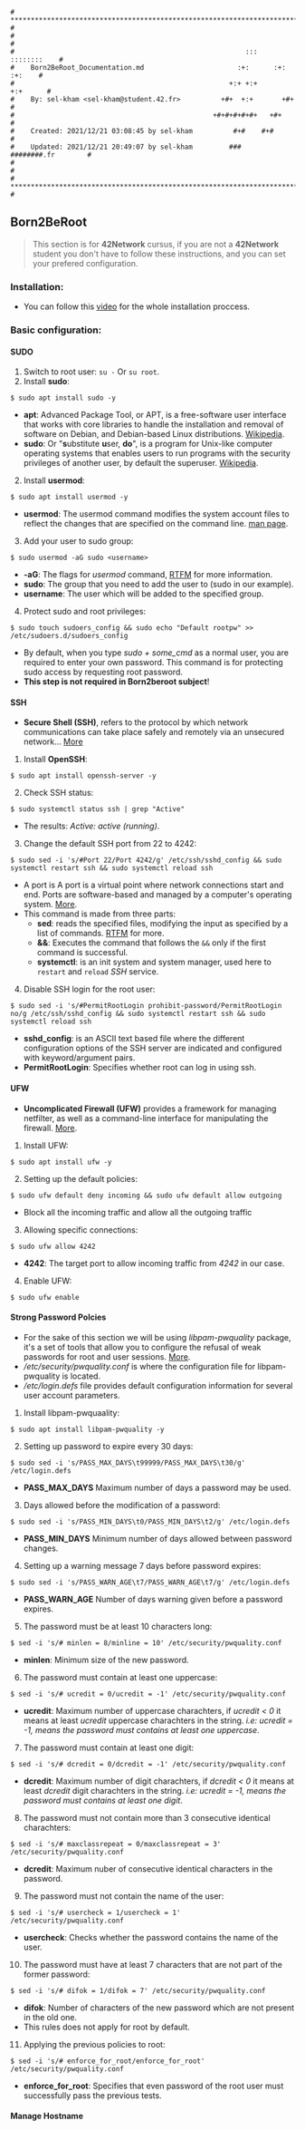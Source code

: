 ```
# **************************************************************************** #
#                                                                              #
#                                                         :::      ::::::::    #
#    Born2BeRoot_Documentation.md                       :+:      :+:    :+:    #
#                                                     +:+ +:+         +:+      #
#    By: sel-kham <sel-kham@student.42.fr>          +#+  +:+       +#+         #
#                                                 +#+#+#+#+#+   +#+            #
#    Created: 2021/12/21 03:08:45 by sel-kham          #+#    #+#              #
#    Updated: 2021/12/21 20:49:07 by sel-kham         ###   ########.fr        #
#                                                                              #
# **************************************************************************** #
```
## Born2BeRoot
> This section is for **42Network** cursus, if you are not a **42Network** student you don't have to follow these instructions, and you can set your prefered configuration.
### Installation:
* You can follow this [video](https://www.youtube.com/watch?v=2w-2MX5QrQw) for the whole installation proccess.
### Basic configuration:
#### SUDO
1. Switch to root user: ```su -``` Or ```su root```.
2. Install **sudo**:
```
$ sudo apt install sudo -y
```
* **apt**: Advanced Package Tool, or APT, is a free-software user interface that works with core libraries to handle the installation and removal of software on Debian, and Debian-based Linux distributions. [Wikipedia](https://en.wikipedia.org/wiki/APT_(software)).
* **sudo**: Or "**s**ubstitute **u**ser, **do**", is a program for Unix-like computer operating systems that enables users to run programs with the security privileges of another user, by default the superuser. [Wikipedia](https://en.wikipedia.org/wiki/Sudo).
2. Install **usermod**:
```
$ sudo apt install usermod -y
```
* **usermod**: The usermod command modifies the system account files to reflect the changes that are specified on the command line. [man page](https://linux.die.net/man/8/usermod).
3. Add your user to sudo group:
```
$ sudo usermod -aG sudo <username>
```
* **-aG**: The flags for *usermod* command, [RTFM](https://linux.die.net/man/8/usermod) for more information.
* **sudo**: The group that you need to add the user to (sudo in our example).
* **username**: The user which will be added to the specified group.
4. Protect sudo and root privileges:
```
$ sudo touch sudoers_config && sudo echo "Default rootpw" >> /etc/sudoers.d/sudoers_config
```
* By default, when you type *sudo + some_cmd* as a normal user, you are required to enter your own password. This command is for protecting sudo access by requesting root password.
* **This step is not required in Born2beroot subject**!
#### SSH
* **Secure Shell (SSH)**, refers to the protocol by which network communications can take place safely and remotely via an unsecured network... [More](https://www.n-able.com/blog/ssh-network-protocol-overview)
1. Install **OpenSSH**:
```
$ sudo apt install openssh-server -y
```
2. Check SSH status:
```
$ sudo systemctl status ssh | grep "Active"
```
* The results: *Active: active (running)*.
3. Change the default SSH port from 22 to 4242:
```
$ sudo sed -i 's/#Port 22/Port 4242/g' /etc/ssh/sshd_config && sudo systemctl restart ssh && sudo systemctl reload ssh
```
* A port is A port is a virtual point where network connections start and end. Ports are software-based and managed by a computer's operating system. [More](https://www.cloudflare.com/learning/network-layer/what-is-a-computer-port/).
* This command is made from three parts:
	- **sed**: reads the specified files, modifying the input as specified by a list of commands. [RTFM](https://linux.die.net/man/1/sed) for more.
	- **&&**: Executes the command that follows the ```&&``` only if the first command is successful.
	- **systemctl**: is an init system and system manager, used here to ```restart``` and ```reload``` *SSH* service.
4. Disable SSH login for the root user:
```
$ sudo sed -i 's/#PermitRootLogin prohibit-password/PermitRootLogin no/g /etc/ssh/sshd_config && sudo systemctl restart ssh && sudo systemctl reload ssh
```
* **sshd_config**: is an ASCII text based file where the different configuration options of the SSH server are indicated and configured with keyword/argument pairs.
* **PermitRootLogin**: Specifies whether root can log in using ssh.
#### UFW
* **Uncomplicated Firewall (UFW)** provides a framework for managing netfilter, as well as a command-line interface for manipulating the firewall. [More](https://wiki.debian.org/Uncomplicated%20Firewall%20%28ufw%29).
1. Install UFW:
```
$ sudo apt install ufw -y
```
2. Setting up the default policies:
```
$ sudo ufw default deny incoming && sudo ufw default allow outgoing
```
* Block all the incoming traffic and allow all the outgoing traffic
3. Allowing specific connections:
```
$ sudo ufw allow 4242
```
* **4242**: The target port to allow incoming traffic from *4242* in our case.
4. Enable UFW:
```
$ sudo ufw enable
```
#### Strong Password Polcies
* For the sake of this section we will be using *libpam-pwquality* package, it's a set of tools that allow you to configure the refusal of weak passwords for root and user sessions. [More](https://debian-facile.org/doc:securite:passwd:libpam-pwquality).
* */etc/security/pwquality.conf* is where the configuration file for libpam-pwquality is located.
* */etc/login.defs* file provides default configuration information for several user account parameters.
1. Install libpam-pwquaality:
```
$ sudo apt install libpam-pwquality -y
```
2. Setting up password to expire every 30 days:
```
$ sudo sed -i 's/PASS_MAX_DAYS\t99999/PASS_MAX_DAYS\t30/g' /etc/login.defs
```
* **PASS_MAX_DAYS**	Maximum number of days a password may be used.
3. Days allowed before the modification of a password:
```
$ sudo sed -i 's/PASS_MIN_DAYS\t0/PASS_MIN_DAYS\t2/g' /etc/login.defs
```
* **PASS_MIN_DAYS**	Minimum number of days allowed between password changes.
4. Setting up a warning message 7 days before password expires:
```
$ sudo sed -i 's/PASS_WARN_AGE\t7/PASS_WARN_AGE\t7/g' /etc/login.defs
```
* **PASS_WARN_AGE**	Number of days warning given before a password expires.
5. The password must be at least 10 characters long:
```
$ sed -i 's/# minlen = 8/minline = 10' /etc/security/pwquality.conf
```
* **minlen**: Minimum size of the new password.
6. The password must contain at least one uppercase:
```
$ sed -i 's/# ucredit = 0/ucredit = -1' /etc/security/pwquality.conf
```
* **ucredit**: Maximum number of uppercase charachters, if *ucredit < 0* it means at least *ucredit* uppercase charachters in the string. *i.e: ucredit = -1, means the password must contains at least one uppercase*.
7. The password must contain at least one digit:
```
$ sed -i 's/# dcredit = 0/dcredit = -1' /etc/security/pwquality.conf
```
* **dcredit**: Maximum number of digit charachters, if *dcredit < 0* it means at least *dcredit* digit charachters in the string. *i.e: ucredit = -1, means the password must contains at least one digit*.
8. The password must not contain more than 3 consecutive identical charachters:
```
$ sed -i 's/# maxclassrepeat = 0/maxclassrepeat = 3' /etc/security/pwquality.conf
```
* **dcredit**: Maximum nuber of consecutive identical characters in the password.
9. The password must not contain the name of the user:
```
$ sed -i 's/# usercheck = 1/usercheck = 1' /etc/security/pwquality.conf
```
* **usercheck**: Checks whether the password contains the name of the user.
10.  The password must have at least 7 characters that are not part of the former password:
```
$ sed -i 's/# difok = 1/difok = 7' /etc/security/pwquality.conf
```
* **difok**: Number of characters of the new password which are not present in the old one.
* This rules does not apply for root by default.
11.  Applying the previous policies to root:
```
$ sed -i 's/# enforce_for_root/enforce_for_root' /etc/security/pwquality.conf
```
* **enforce_for_root**: Specifies that even password of the root user must successfully pass the previous tests.
#### Manage Hostname